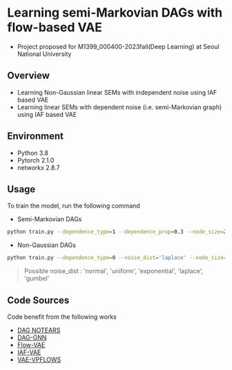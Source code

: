 # Learning semi-Markovian DAGs with flow-based VAE

- Project proposed for M1399_000400-2023fall(Deep Learning) at Seoul National University

## Overview

- Learning Non-Gaussian linear SEMs with independent noise using IAF based VAE
- Learning linear SEMs with dependent noise (i.e. semi-Markovian graph) using IAF based VAE


## Environment

- Python 3.8
- Pytorch 2.1.0
- networkx 2.8.7

## Usage

To train the model, run the following command

- Semi-Markovian DAGs
```bash
python train.py --dependence_type=1 --dependence_prop=0.3 --node_size=20 --seed=123 --flow_type='IAF'
```

- Non-Gaussian DAGs
```bash
python train.py --dependence_type=0 --noise_dist='laplace' --node_size=20 --seed=123 --flow_type='IAF'
```
> Possible noise_dist : 'normal', 'uniform', 'exponential', 'laplace', 'gumbel'


## Code Sources
Code benefit from the following works
- [DAG NOTEARS](https://github.com/xunzheng/notears)
- [DAG-GNN](https://github.com/fishmoon1234/DAG-GNN)
- [Flow-VAE](https://github.com/fmu2/flow-VAE)
- [IAF-VAE](https://github.com/pclucas14/iaf-vae)
- [VAE-VPFLOWS](https://github.com/jmtomczak/vae_vpflows)